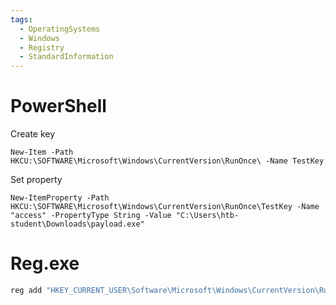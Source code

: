 ```yaml
---
tags:
  - OperatingSystems
  - Windows
  - Registry
  - StandardInformation
---
```

# PowerShell 

Create key

```powershell-session
New-Item -Path HKCU:\SOFTWARE\Microsoft\Windows\CurrentVersion\RunOnce\ -Name TestKey
```

Set property 

```powershell-session
New-ItemProperty -Path HKCU:\SOFTWARE\Microsoft\Windows\CurrentVersion\RunOnce\TestKey -Name  "access" -PropertyType String -Value "C:\Users\htb-student\Downloads\payload.exe"
```

# Reg.exe 

```powershell
reg add "HKEY_CURRENT_USER\Software\Microsoft\Windows\CurrentVersion\RunOnce\TestKey" /v access /t REG_SZ /d "C:\Users\htb-student\Downloads\payload.exe"  
```
